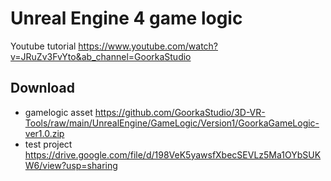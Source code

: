 # Unreal Engine 4 game logic

Youtube tutorial https://www.youtube.com/watch?v=JRuZv3FvYto&ab_channel=GoorkaStudio

## Download 

- gamelogic asset https://github.com/GoorkaStudio/3D-VR-Tools/raw/main/UnrealEngine/GameLogic/Version1/GoorkaGameLogic-ver1.0.zip
- test project https://drive.google.com/file/d/198VeK5yawsfXbecSEVLz5Ma1OYbSUKW6/view?usp=sharing
